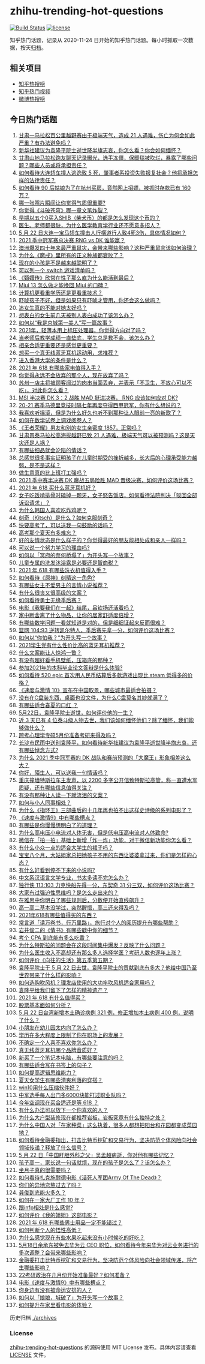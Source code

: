 # zhihu-trending-hot-questions

[![Build Status](https://github.com/justjavac/zhihu-trending-hot-questions/workflows/ci/badge.svg?branch=master)](https://github.com/justjavac/zhihu-trending-hot-questions/actions)
[![license](https://img.shields.io/github/license/justjavac/zhihu-trending-hot-questions)](https://github.com/justjavac/zhihu-trending-hot-questions/blob/master/LICENSE)

知乎热门话题，记录从 2020-11-24 日开始的知乎热门话题。每小时抓取一次数据，按天[归档](./archives)。

## 相关项目

- [知乎热搜榜](https://github.com/justjavac/zhihu-trending-top-search)
- [知乎热门视频](https://github.com/justjavac/zhihu-trending-hot-video)
- [微博热搜榜](https://github.com/justjavac/weibo-trending-hot-search)

## 今日热门话题

<!-- BEGIN -->
<!-- 最后更新时间 Sun May 23 2021 18:03:14 GMT+0800 (China Standard Time) -->

1. [甘肃一马拉松百公里越野赛由于极端天气，造成 21
   人遇难，伤亡为何会如此严重？有办法避免吗？](https://www.zhihu.com/question/460921357)
2. [新华社建议为袁隆平院士逝世降半旗志哀，你怎么看？你会如何缅怀？](https://www.zhihu.com/question/460853429)
3. [甘肃山地马拉松跑友聊天记录曝光，选手冻僵，保暖毯被吹烂，暴露了哪些问题？哪些人员或将承担责任？](https://www.zhihu.com/question/460936873)
4. [如何看待大连轿车撞人逃逸致 5
   死，肇事者系投资失败报复社会？他将承担怎样的法律责任？](https://www.zhihu.com/question/460975066)
5. [如何看待 90 后姑娘为了在杭州买房，竟然网上招嫖，被抓时存款已有 160
   万？](https://www.zhihu.com/question/460671555)
6. [哪一张照片瞬间让你觉得气质很重要?](https://www.zhihu.com/question/297341335)
7. [你觉得《斗破苍穹》哪一章文笔炸裂？](https://www.zhihu.com/question/455079084)
8. [早期以五个0买入SHIB（柴犬币）的都是怎么发现这个币的？](https://www.zhihu.com/question/459885822)
9. [医生、老师都很缺，为什么医学教育学行业还不愿意多招人？](https://www.zhihu.com/question/455946878)
10. [5 月 22
    日大连一宝马轿车撞击人行横道行人致4死3伤，具体情况如何？](https://www.zhihu.com/question/460803059)
11. [2021 季中冠军赛总决赛 RNG vs DK 谁能赢？](https://www.zhihu.com/question/460911288)
12. [澳洲爆发四十年来最严重鼠灾，会带来哪些影响？这种严重鼠灾该如何治理？](https://www.zhihu.com/question/460691340)
13. [为什么《魔戒》里所有的正义种族都衰败了？](https://www.zhihu.com/question/457060439)
14. [现在的小孩是不是越来越聪明了？](https://www.zhihu.com/question/454361471)
15. [可以列一个 switch 游戏清单吗？](https://www.zhihu.com/question/454703059)
16. [《甄嬛传》欣常在性子那么直为什么能活到最后？](https://www.zhihu.com/question/459465431)
17. [Miui 13 怎么做才能挽回 Miui 的口碑？](https://www.zhihu.com/question/460390365)
18. [计算机更看重学历还是更看重技术？](https://www.zhihu.com/question/454783960)
19. [吓唬孩子不好，但是如果只有吓唬才管用，你还会这么做吗？](https://www.zhihu.com/question/460630935)
20. [追女生真的不能对她太好吗？](https://www.zhihu.com/question/435541311)
21. [想表白的女生前几天被别人表白成功了该怎么办？](https://www.zhihu.com/question/457390121)
22. [如何以“我是京城第一美人”写一篇故事？](https://www.zhihu.com/question/437673871)
23. [2021年，轻薄本用上标压处理器，你觉得方向对了吗？](https://www.zhihu.com/question/460874311)
24. [当老师后教学成绩一直垫底，学生总是教不会，该怎么办？](https://www.zhihu.com/question/454011860)
25. [相亲合适更重要还是感觉更重要？](https://www.zhihu.com/question/459644756)
26. [想买一个真无线蓝牙耳机运动用，求推荐？](https://www.zhihu.com/question/274765605)
27. [进入香港大学的条件是什么？](https://www.zhihu.com/question/20458470)
28. [2021 年 618 有哪些家电值得入手？](https://www.zhihu.com/question/457694914)
29. [你觉得永远不会放弃的那个人，现在放弃了吗？](https://www.zhihu.com/question/459833856)
30. [苏州一店主将被顾客闻过的肉串当面丢弃，并表示「不卫生，不放心可以不吃」，对此你怎么看？](https://www.zhihu.com/question/460604746)
31. [MSI 半决赛 DK 3：2 战胜 MAD 挺进决赛， RNG 应该如何应对
    DK?](https://www.zhihu.com/question/460911302)
32. [20-21
    赛季马德里竞技时隔七年再度夺得西甲冠军，你有什么想说的？](https://www.zhihu.com/question/460927424)
33. [我喜欢听摇滚，但是为什么好久也听不到那种让人眼前一亮的新歌了？](https://www.zhihu.com/question/455885166)
34. [如何在数学试卷上调戏阅卷人？](https://www.zhihu.com/question/37124942)
35. [《王者荣耀》男友和别的女生亲密度 1857，正常吗？](https://www.zhihu.com/question/460112550)
36. [甘肃景泰马拉松高海拔越野已致 21
    人遇难，极端天气可以被预测吗？这是天灾还是人祸？](https://www.zhihu.com/question/460923810)
37. [有哪些细品就会沦陷的情话？](https://www.zhihu.com/question/428175362)
38. [总感觉很多事实证明孩子在儿童时期受的挫折越多，长大后的心理承受能力越弱，是不是这样？](https://www.zhihu.com/question/266704437)
39. [做生意真的比上班打工强吗？](https://www.zhihu.com/question/327874416)
40. [2021 季中赛半决赛 DK 鏖战五局险胜 MAD
    晋级决赛，如何评价这场比赛？](https://www.zhihu.com/question/460860760)
41. [2021 年 618 买什么蓝牙耳机好？](https://www.zhihu.com/question/454900249)
42. [女子吃饭啃排骨时磕掉一颗牙，女子怒告饭店，如何看待法院判决「驳回全部诉讼请求」？](https://www.zhihu.com/question/460584839)
43. [为什么韩国人喜欢吃炸鸡呢？](https://www.zhihu.com/question/22146758)
44. [刻奇（Kitsch）是什么？如何克服刻奇？](https://www.zhihu.com/question/27039705)
45. [快要高考了，可以送我一句鼓励的话吗？](https://www.zhihu.com/question/460632413)
46. [高考那个夏天有多难忘？](https://www.zhihu.com/question/457178618)
47. [好的友情状态是什么样子的？你觉得最好的朋友能相处成和亲人一样吗？](https://www.zhihu.com/question/460839642)
48. [可以说一个努力学习的理由吗?](https://www.zhihu.com/question/458937463)
49. [如何以「冥府的奈何桥塌了」为开头写一个故事？](https://www.zhihu.com/question/458115472)
50. [儿童专属的洗发沐浴露是必要还是智商税？](https://www.zhihu.com/question/460350405)
51. [2021 年 618 有哪些洗衣机值得入手？](https://www.zhihu.com/question/457255379)
52. [如何看待《原神》刻晴这一角色?](https://www.zhihu.com/question/421862145)
53. [有哪些女主不爱男主的言情小说推荐？](https://www.zhihu.com/question/332914640)
54. [有什么很丧又很高级的文案？](https://www.zhihu.com/question/444780653)
55. [如何看待勇士无缘季后赛？](https://www.zhihu.com/question/460793468)
56. [电影《我要我们在一起》结尾，吕钦扬还活着吗？](https://www.zhihu.com/question/460496887)
57. [家中断舍离了什么物品，让你的居家舒适度倍增？](https://www.zhihu.com/question/455207038)
58. [有哪些数学问题一看就知道是对的，但是细细证起来反而很难？](https://www.zhihu.com/question/459708225)
59. [篮网 104:93
    逆转凯尔特人，季后赛先拿一分，如何评价这场比赛？](https://www.zhihu.com/question/460924514)
60. [如何以“你怕我？”为开头写一个故事？](https://www.zhihu.com/question/460340987)
61. [2021学生党有什么性价比高的蓝牙耳机推荐？](https://www.zhihu.com/question/454899465)
62. [什么文案能让人惊鸿一瞥？](https://www.zhihu.com/question/451181423)
63. [有没有超好看手机壁纸，压箱底的那种？](https://www.zhihu.com/question/453445916)
64. [参加2021年的本科毕业论文答辩是什么体验?](https://www.zhihu.com/question/459519640)
65. [如何看待 520 epic 首次用人民币结算后多款游戏出现比 steam
    低得多的价格？](https://www.zhihu.com/question/460584796)
66. [《速度与激情 10》宣布在中国取景，哪些城市最适合拍摄？](https://www.zhihu.com/question/459923679)
67. [没有在C盘装东西，桌面也没文件，为什么C盘莫名其妙就满了？](https://www.zhihu.com/question/456677257)
68. [有哪些适合春夏的口红 ？](https://www.zhihu.com/question/319260175)
69. [5月22日，袁隆平院士逝世，如何评价他的一生？](https://www.zhihu.com/question/460808291)
70. [近 3 天已有 4
    位泰斗级人物去世，我们该如何缅怀他们？除了缅怀，我们能够做什么？](https://www.zhihu.com/question/460833743)
71. [跨考心理学专硕5月份准备考研来得及吗？](https://www.zhihu.com/question/455988340)
72. [长沙市民雨中送别袁隆平，如何看待新华社建议为袁隆平逝世降半旗志哀，还有哪些悼念方式?](https://www.zhihu.com/question/460850107)
73. [为什么 2021 季中冠军赛的 DK
    战队和赛前预测的「大魔王」形象相差这么大？](https://www.zhihu.com/question/459640343)
74. [你好，陌生人，可以送我一句情话吗？](https://www.zhihu.com/question/459899562)
75. [重庆撞墙特斯拉车主发声，以 2200
    多字公开信致特斯拉高管，称一直遭水军质疑，还有哪些信息值得关注？](https://www.zhihu.com/question/460684619)
76. [有没有那种让人读一下就流泪的文案？](https://www.zhihu.com/question/436353347)
77. [如何与小人同事相处？](https://www.zhihu.com/question/29195959)
78. [为什么《指环王》三部曲后的十几年再也拍不出这样史诗级的系列电影了？](https://www.zhihu.com/question/381939834)
79. [《速度与激情9》中有哪些槽点？](https://www.zhihu.com/question/460503368)
80. [有哪些是你慢慢想明白了的道理？](https://www.zhihu.com/question/350870631)
81. [为什么高电压小电流对人体无害，但是低电压高电流对人体致命?](https://www.zhihu.com/question/388159656)
82. [微信在「拍一拍」基础上新增「炸一炸」功能，对于微信新功能你怎么看？](https://www.zhihu.com/question/460330878)
83. [有什么小众一点的适合大学生的裙子吗？](https://www.zhihu.com/question/454817357)
84. [宝宝八个月，大姑姐家总把她孩子不用的东西让婆婆拿过来，你们是怎样的心态？](https://www.zhihu.com/question/460493652)
85. [有什么好看到停不下来的小说吗?](https://www.zhihu.com/question/440502581)
86. [中文系汉语言文学专业，书太多读不完怎么办？](https://www.zhihu.com/question/353004487)
87. [独行侠 113:103 力克快船先得一分，东契奇 31
    分三双，如何评价这场比赛？](https://www.zhihu.com/question/460920237)
88. [大家有过强迫性思维吗？是怎么走出来的？](https://www.zhihu.com/question/400662217)
89. [在雅思中你明白了哪些规则后，分数便开始直线飙升？](https://www.zhihu.com/question/348084694)
90. [高一高二基本没学过，突然醒悟，高三还来得及吗？](https://www.zhihu.com/question/430476316)
91. [2021年618有哪些值得买的东西？](https://www.zhihu.com/question/456666788)
92. [常言道「读万卷书，行万里路」，旅行对个人的阅历提升有哪些帮助？](https://www.zhihu.com/question/460488793)
93. [岩井俊二的《情书》有哪些戳中你的细节？](https://www.zhihu.com/question/364130565)
94. [考个 CPA 到底能有多么吃香？](https://www.zhihu.com/question/335343858)
95. [为什么特斯拉的问题会在这段时间集中爆发？反映了什么问题？](https://www.zhihu.com/question/460594922)
96. [为什么医生收入不高却还有那么多人选择学医？考研人数也逐年上涨？](https://www.zhihu.com/question/459240182)
97. [如何评价《向往的生活》第五季第五期？](https://www.zhihu.com/question/460535700)
98. [袁隆平院士于 5 月 22
    日去世，袁隆平院士的贡献到底有多大？他给中国乃至世界带来了什么样的影响？](https://www.zhihu.com/question/460812976)
99. [如何选购吹风机？理发店使用的大功率吹风机适合家用吗？](https://www.zhihu.com/question/21798839)
100. [袁隆平给我们留下了怎样的精神遗产？](https://www.zhihu.com/question/460831392)
101. [2021 年 618 有什么值得买？](https://www.zhihu.com/question/456666024)
102. [股票基本面如何分析？](https://www.zhihu.com/question/23192771)
103. [5 月 22 日台湾新增本土确诊病例 321 例，修正增加本土病例 400
     例，说明了什么？](https://www.zhihu.com/question/460819141)
104. [小朋友在幼儿园太内向了怎么办？](https://www.zhihu.com/question/369964257)
105. [学历在多大程度上限制了你在职场上的发展？](https://www.zhihu.com/question/460617091)
106. [不确定一个人喜不喜欢你怎么办？](https://www.zhihu.com/question/457733429)
107. [真无线蓝牙耳机哪个品牌音质好？](https://www.zhihu.com/question/448219382)
108. [新买了一个笔记本电脑，有哪些要注意的吗？](https://www.zhihu.com/question/448396633)
109. [有哪些适合写在书签上的句子？](https://www.zhihu.com/question/354166347)
110. [如何提高逻辑思维能力？](https://www.zhihu.com/question/19599216)
111. [夏天女学生有哪些清爽利落的穿搭？](https://www.zhihu.com/question/395417374)
112. [win10用什么压缩软件好？](https://www.zhihu.com/question/267668022)
113. [中军选手每人出门多6000块能打过职业队吗？](https://www.zhihu.com/question/459668976)
114. [今年空调现在买合适还是等 618 ？](https://www.zhihu.com/question/457239251)
115. [有什么办法可以放下一个你喜欢的人？](https://www.zhihu.com/question/423049471)
116. [为什么大户型装修现在都推荐岩板，岩板究竟有什么独特之处？](https://www.zhihu.com/question/453836267)
117. [为什么中国人对「在家种菜」这么执着，很多人都想把阳台和花园都变成菜园地？](https://www.zhihu.com/question/460289845)
118. [如何看待金融委指出，打击比特币挖矿和交易行为，坚决防范个体风险向社会领域传递？释放了什么信号？](https://www.zhihu.com/question/460721703)
119. [5 月 22
     日「中国肝胆外科之父」吴孟超病逝，你对他有哪些记忆？](https://www.zhihu.com/question/460817685)
120. [孩子高一，家长说一句话就烦，现在的孩子是怎么了？该怎么办？](https://www.zhihu.com/question/446145871)
121. [坐月子真的很需要吗？](https://www.zhihu.com/question/430742837)
122. [如何看待扎克施耐德电影《活死人军团Army Of The
     Dead》？](https://www.zhihu.com/question/460696355)
123. [你们的异地恋熬过去了吗？](https://www.zhihu.com/question/460329836)
124. [龚俊到底能火多久？](https://www.zhihu.com/question/456965858)
125. [如何在一家大厂工作 10 年？](https://www.zhihu.com/question/460106786)
126. [跟infp相处是什么感觉?](https://www.zhihu.com/question/333771420)
127. [如何评价《我的姐姐》这部电影？](https://www.zhihu.com/question/453290146)
128. [2021 年 618 有哪些男士用品一定不能错过？](https://www.zhihu.com/question/457158249)
129. [如何判断个人的悟性高低？](https://www.zhihu.com/question/24123447)
130. [为什么感觉现在有些水果吃起来没有小时候吃的好吃？](https://www.zhihu.com/question/393480064)
131. [5月18日余承东被免去华为云 CEO
     职位，如何看待今年来华为对云业务进行的多次调整？会带来哪些影响？](https://www.zhihu.com/question/460199755)
132. [金融委打击比特币挖矿和交易行为，坚决防范个体风险向社会领域传递，将产生哪些影响？](https://www.zhihu.com/question/460718389)
133. [22考研政治在几月份开始准备最好？如何准备？](https://www.zhihu.com/question/460644315)
134. [电影《速度与激情9》中有哪些槽点？](https://www.zhihu.com/question/460424382)
135. [你身边有没有被命运安排的人？](https://www.zhihu.com/question/288026861)
136. [如何以「娘娘，城破了」为开头写一个故事？](https://www.zhihu.com/question/455531791)
137. [如何提升在家里看电影的体验？](https://www.zhihu.com/question/22997019)

<!-- END -->

历史归档 [./archives](./archives)

### License

[zhihu-trending-hot-questions](https://github.com/justjavac/zhihu-trending-hot-questions)
的源码使用 MIT License 发布。具体内容请查看 [LICENSE](./LICENSE) 文件。
